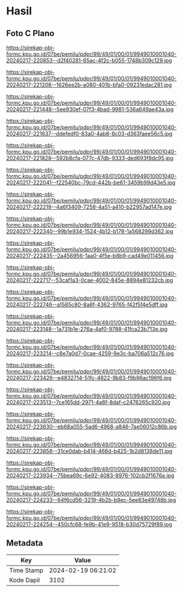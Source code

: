 # Hasil

## Foto C Plano

https://sirekap-obj-formc.kpu.go.id/07be/pemilu/pdpr/99/49/01/00/01/9949010001040-20240217-220853--d2f40281-65ac-4f2c-b055-1748b309c129.jpg

https://sirekap-obj-formc.kpu.go.id/07be/pemilu/pdpr/99/49/01/00/01/9949010001040-20240217-221208--1626ee2b-a080-401b-bfa0-09231edac281.jpg

https://sirekap-obj-formc.kpu.go.id/07be/pemilu/pdpr/99/49/01/00/01/9949010001040-20240217-221448--5ee930ef-07f3-4bad-9981-536a649ae43a.jpg

https://sirekap-obj-formc.kpu.go.id/07be/pemilu/pdpr/99/49/01/00/01/9949010001040-20240217-221637--ddefedf0-83a0-4ab8-8c03-d363faee56c5.jpg

https://sirekap-obj-formc.kpu.go.id/07be/pemilu/pdpr/99/49/01/00/01/9949010001040-20240217-221828--592b8cfa-077c-47db-9333-ded693f8dc95.jpg

https://sirekap-obj-formc.kpu.go.id/07be/pemilu/pdpr/99/49/01/00/01/9949010001040-20240217-222041--f22540bc-79cd-442b-be61-3459b99d43e5.jpg

https://sirekap-obj-formc.kpu.go.id/07be/pemilu/pdpr/99/49/01/00/01/9949010001040-20240217-222219--4a6f3409-7258-4a51-a410-b22957ad147e.jpg

https://sirekap-obj-formc.kpu.go.id/07be/pemilu/pdpr/99/49/01/00/01/9949010001040-20240217-222340--99b1e934-1524-4b12-b178-1a568299d362.jpg

https://sirekap-obj-formc.kpu.go.id/07be/pemilu/pdpr/99/49/01/00/01/9949010001040-20240217-222435--2a456956-1aa0-4f5e-b8b9-cad49e011456.jpg

https://sirekap-obj-formc.kpu.go.id/07be/pemilu/pdpr/99/49/01/00/01/9949010001040-20240217-222717--53caf1a3-0cae-4002-845e-8894e81232cb.jpg

https://sirekap-obj-formc.kpu.go.id/07be/pemilu/pdpr/99/49/01/00/01/9949010001040-20240217-222746--a1585c80-8a8f-4362-9765-f42f5f4e5dff.jpg

https://sirekap-obj-formc.kpu.go.id/07be/pemilu/pdpr/99/49/01/00/01/9949010001040-20240217-223148--1a731b1e-276a-4af0-9788-41fca23b713e.jpg

https://sirekap-obj-formc.kpu.go.id/07be/pemilu/pdpr/99/49/01/00/01/9949010001040-20240217-223214--c8e7a0d7-0cae-4259-9e3c-ba706a512c76.jpg

https://sirekap-obj-formc.kpu.go.id/07be/pemilu/pdpr/99/49/01/00/01/9949010001040-20240217-223426--e4832714-51fc-4822-9b83-f9b96ac196f6.jpg

https://sirekap-obj-formc.kpu.go.id/07be/pemilu/pdpr/99/49/01/00/01/9949010001040-20240217-223513--7ce165dd-2971-4a6f-8daf-c2476265c920.jpg

https://sirekap-obj-formc.kpu.go.id/07be/pemilu/pdpr/99/49/01/00/01/9949010001040-20240217-223630--eb68a055-5ad6-4968-a846-7ae06012c86b.jpg

https://sirekap-obj-formc.kpu.go.id/07be/pemilu/pdpr/99/49/01/00/01/9949010001040-20240217-223858--31ce0dab-b414-466d-b425-1b2d8138de11.jpg

https://sirekap-obj-formc.kpu.go.id/07be/pemilu/pdpr/99/49/01/00/01/9949010001040-20240217-223934--75bea69c-6e92-4083-8976-102cb2f1676a.jpg

https://sirekap-obj-formc.kpu.go.id/07be/pemilu/pdpr/99/49/01/00/01/9949010001040-20240217-224233--64f6cd56-3219-4b2b-b9ec-5ee83e49748b.jpg

https://sirekap-obj-formc.kpu.go.id/07be/pemilu/pdpr/99/49/01/00/01/9949010001040-20240217-224254--450cfc68-fe9b-41e9-9518-b30d75729f89.jpg


## Metadata

| Key        | Value               |
| ---------- | ------------------- |
| Time Stamp | 2024-02-19 06:21:02 |
| Kode Dapil | 3102                |



